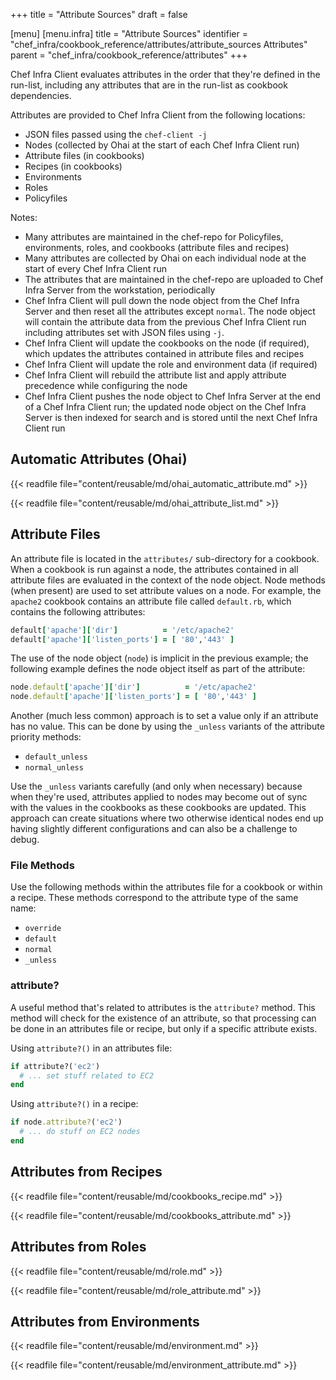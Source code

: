 +++
title = "Attribute Sources"
draft = false

[menu]
  [menu.infra]
    title = "Attribute Sources"
    identifier = "chef_infra/cookbook_reference/attributes/attribute_sources Attributes"
    parent = "chef_infra/cookbook_reference/attributes"
+++
<!-- markdownlint-disable-file MD036 -->

Chef Infra Client evaluates attributes in the order that they're defined in the
run-list, including any attributes that are in the run-list as
cookbook dependencies.

Attributes are provided to Chef Infra Client from the following
locations:

- JSON files passed using the `chef-client -j`
- Nodes (collected by Ohai at the start of each Chef Infra Client run)
- Attribute files (in cookbooks)
- Recipes (in cookbooks)
- Environments
- Roles
- Policyfiles

Notes:

- Many attributes are maintained in the chef-repo for Policyfiles,
    environments, roles, and cookbooks (attribute files and recipes)
- Many attributes are collected by Ohai on each individual node at the
    start of every Chef Infra Client run
- The attributes that are maintained in the chef-repo are uploaded to
    Chef Infra Server from the workstation, periodically
- Chef Infra Client will pull down the node object from the Chef Infra
    Server and then reset all the attributes except `normal`. The node
    object will contain the attribute data from the previous Chef Infra
    Client run including attributes set with JSON files using `-j`.
- Chef Infra Client will update the cookbooks on the node (if
    required), which updates the attributes contained in attribute files
    and recipes
- Chef Infra Client will update the role and environment data (if
    required)
- Chef Infra Client will rebuild the attribute list and apply
    attribute precedence while configuring the node
- Chef Infra Client pushes the node object to Chef Infra Server at
    the end of a Chef Infra Client run; the updated node object on the
    Chef Infra Server is then indexed for search and is stored until the
    next Chef Infra Client run

## Automatic Attributes (Ohai)

{{< readfile file="content/reusable/md/ohai_automatic_attribute.md" >}}

{{< readfile file="content/reusable/md/ohai_attribute_list.md" >}}

## Attribute Files

An attribute file is located in the `attributes/` sub-directory for a
cookbook. When a cookbook is run against a node, the attributes
contained in all attribute files are evaluated in the context of the
node object. Node methods (when present) are used to set attribute
values on a node. For example, the `apache2` cookbook contains an
attribute file called `default.rb`, which contains the following
attributes:

```ruby
default['apache']['dir']          = '/etc/apache2'
default['apache']['listen_ports'] = [ '80','443' ]
```

The use of the node object (`node`) is implicit in the previous example;
the following example defines the node object itself as part of the
attribute:

```ruby
node.default['apache']['dir']          = '/etc/apache2'
node.default['apache']['listen_ports'] = [ '80','443' ]
```

Another (much less common) approach is to set a value only if an
attribute has no value. This can be done by using the `_unless` variants
of the attribute priority methods:

- `default_unless`
- `normal_unless`

Use the `_unless` variants carefully (and only when necessary) because
when they're used, attributes applied to nodes may become out of sync
with the values in the cookbooks as these cookbooks are updated. This
approach can create situations where two otherwise identical nodes end
up having slightly different configurations and can also be a challenge
to debug.

### File Methods

Use the following methods within the attributes file for a cookbook or within a recipe. These methods correspond to the attribute type of the same name:

- `override`
- `default`
- `normal`
- `_unless`

### attribute?

A useful method that's related to attributes is the `attribute?`
method. This method will check for the existence of an attribute, so
that processing can be done in an attributes file or recipe, but only if
a specific attribute exists.

Using `attribute?()` in an attributes file:

```ruby
if attribute?('ec2')
  # ... set stuff related to EC2
end
```

Using `attribute?()` in a recipe:

```ruby
if node.attribute?('ec2')
  # ... do stuff on EC2 nodes
end
```

## Attributes from Recipes

{{< readfile file="content/reusable/md/cookbooks_recipe.md" >}}

{{< readfile file="content/reusable/md/cookbooks_attribute.md" >}}

## Attributes from Roles

{{< readfile file="content/reusable/md/role.md" >}}

{{< readfile file="content/reusable/md/role_attribute.md" >}}

## Attributes from Environments

{{< readfile file="content/reusable/md/environment.md" >}}

{{< readfile file="content/reusable/md/environment_attribute.md" >}}
